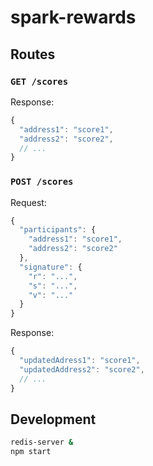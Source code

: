 # spark-rewards

## Routes

### `GET /scores`

Response:

```js
{
  "address1": "score1",
  "address2": "score2",
  // ...
}
```

### `POST /scores`

Request:

```js
{
  "participants": {
    "address1": "score1",
    "address2": "score2"
  },
  "signature": {
    "r": "...",
    "s": "...",
    "v": "..."
  }
}
```

Response:

```js
{
  "updatedAdress1": "score1",
  "updatedAddress2": "score2",
  // ...
}
```

## Development

```bash
redis-server &
npm start
```